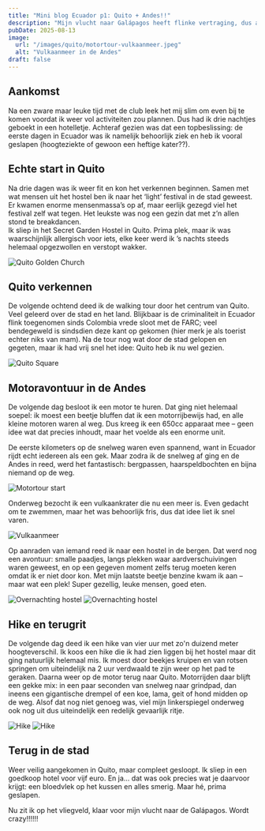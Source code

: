 ```yaml
---
title: "Mini blog Ecuador p1: Quito + Andes!!"
description: "Mijn vlucht naar Galápagos heeft flinke vertraging, dus alle tijd om weer een blog te schrijven en de site up te daten :)"
pubDate: 2025-08-13
image:
  url: "/images/quito/motortour-vulkaanmeer.jpeg"
  alt: "Vulkaanmeer in de Andes"
draft: false
---
```


## Aankomst
Na een zware maar leuke tijd met de club leek het mij slim om even bij te komen voordat ik weer vol activiteiten zou plannen. Dus had ik drie nachtjes geboekt in een hotelletje. Achteraf gezien was dat een topbeslissing: de eerste dagen in Ecuador was ik namelijk behoorlijk ziek en heb ik vooral geslapen (hoogteziekte of gewoon een heftige kater??).

## Echte start in Quito
Na drie dagen was ik weer fit en kon het verkennen beginnen. Samen met wat mensen uit het hostel ben ik naar het ‘light’ festival in de stad geweest. Er kwamen enorme mensenmassa’s op af, maar eerlijk gezegd viel het festival zelf wat tegen. Het leukste was nog een gezin dat met z’n allen stond te breakdancen.  
Ik sliep in het Secret Garden Hostel in Quito. Prima plek, maar ik was waarschijnlijk allergisch voor iets, elke keer werd ik ’s nachts steeds helemaal opgezwollen en verstopt wakker.

![Quito Golden Church](/images/quito/quito-goldenchurch.jpeg)

## Quito verkennen
De volgende ochtend deed ik de walking tour door het centrum van Quito. Veel geleerd over de stad en het land. Blijkbaar is de criminaliteit in Ecuador flink toegenomen sinds Colombia vrede sloot met de FARC; veel bendegeweld is sindsdien deze kant op gekomen (hier merk je als toerist echter niks van mam).
Na de tour nog wat door de stad gelopen en gegeten, maar ik had vrij snel het idee: Quito heb ik nu wel gezien.

![Quito Square](/images/quito/quito-square.jpeg)

## Motoravontuur in de Andes
De volgende dag besloot ik een motor te huren. Dat ging niet helemaal soepel: ik moest een beetje bluffen dat ik een motorrijbewijs had, en alle kleine motoren waren al weg. Dus kreeg ik een 650cc apparaat mee – geen idee wat dat precies inhoudt, maar het voelde als een enorme unit.

De eerste kilometers op de snelweg waren even spannend, want in Ecuador rijdt echt iedereen als een gek. Maar zodra ik de snelweg af ging en de Andes in reed, werd het fantastisch: bergpassen, haarspeldbochten en bijna niemand op de weg.

![Motortour start](/images/quito/motortour-start.jpeg)

Onderweg bezocht ik een vulkaankrater die nu een meer is. Even gedacht om te zwemmen, maar het was behoorlijk fris, dus dat idee liet ik snel varen.

![Vulkaanmeer](/images/quito/motortour-vulkaanmeer.jpeg)

Op aanraden van iemand reed ik naar een hostel in de bergen. Dat werd nog een avontuur: smalle paadjes, langs plekken waar aardverschuivingen waren geweest, en op een gegeven moment zelfs terug moeten keren omdat ik er niet door kon. Met mijn laatste beetje benzine kwam ik aan – maar wat een plek! Super gezellig, leuke mensen, goed eten.

![Overnachting hostel](/images/quito/motortour-overnachting.jpeg)
![Overnachting hostel](/images/quito/motortour-overnachting2.jpeg)

## Hike en terugrit
De volgende dag deed ik een hike van vier uur met zo'n duizend meter hoogteverschil. Ik koos een hike die ik had zien liggen bij het hostel maar dit ging natuurlijk helemaal mis. Ik moest door beekjes kruipen en van rotsen springen om uiteindelijk na 2 uur verdwaald te zijn weer op het pad te geraken. Daarna weer op de motor terug naar Quito. Motorrijden daar blijft een gekke mix: in een paar seconden van snelweg naar grindpad, dan ineens een gigantische drempel of een koe, lama, geit of hond midden op de weg. Alsof dat nog niet genoeg was, viel mijn linkerspiegel onderweg ook nog uit dus uiteindelijk een redelijk gevaarlijk ritje.

![Hike](/images/quito/motortour-hike.jpeg)
![Hike](/images/quito/motortour-hike2.jpeg)

## Terug in de stad
Weer veilig aangekomen in Quito, maar compleet gesloopt. Ik sliep in een goedkoop hotel voor vijf euro. En ja… dat was ook precies wat je daarvoor krijgt: een bloedvlek op het kussen en alles smerig. Maar hé, prima geslapen.

Nu zit ik op het vliegveld, klaar voor mijn vlucht naar de Galápagos. Wordt crazy!!!!!!